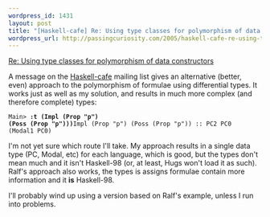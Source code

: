 ```yaml
--- 
wordpress_id: 1431
layout: post
title: "[Haskell-cafe] Re: Using type classes for polymorphism of data constructors"
wordpress_url: http://passingcuriosity.com/2005/haskell-cafe-re-using-type-classes-for-polymorphism-of-data-constructors/
---
```


[Re: Using type classes for polymorphism of data constructors](http://haskell.org/pipermail/haskell-cafe/2005-June/010434.html)

A message on the [Haskell-cafe](http://haskell.org/pipermail/haskell-cafe/)
mailing list gives an alternative (better, even) approach to the polymorphism
of formulae using differential types. It works just as well as my solution,
and results in much more complex (and therefore complete) types:

<code>Main> <span style="font-weight: bold;">:t (Impl (Prop "p") (Poss (Prop "p")))</span>Impl (Prop "p") (Poss (Prop "p")) :: PC2 PC0 (Modal1 PC0)</code>

I'm not yet sure which route I'll take. My approach results in a single data
type (PC, Modal, etc) for each language, which is good, but the types don't
mean much and it isn't Haskell-98 (or, at least, Hugs won't load it as such).
Ralf's approach also works, the types is assigns formulae contain more
information and it **is** Haskell-98.

I'll probably wind up using a version based on Ralf's example, unless I run
into problems.
